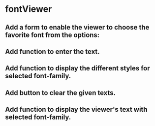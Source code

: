 # fontViewer

## Add a form to enable the viewer to choose the favorite font from the options:
## Add function to enter the text.
## Add function to display the different styles for selected font-family.
## Add button to clear the given texts. 
## Add function to display the viewer's text with selected font-family.